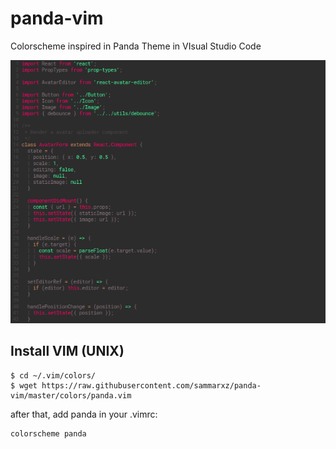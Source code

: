 # panda-vim
Colorscheme inspired in Panda Theme in VIsual Studio Code

![Panda Vim](https://github.com/sammarxz/panda-vim/blob/master/demo-panda-vim.png)

## Install VIM (UNIX)
```
$ cd ~/.vim/colors/
$ wget https://raw.githubusercontent.com/sammarxz/panda-vim/master/colors/panda.vim
```

after that, add panda in your .vimrc:

```
colorscheme panda
```
